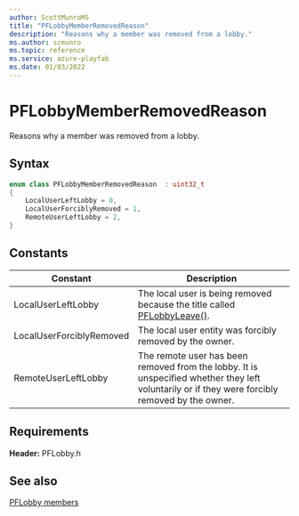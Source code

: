 ```yaml
---
author: ScottMunroMS
title: "PFLobbyMemberRemovedReason"
description: "Reasons why a member was removed from a lobby."
ms.author: scmunro
ms.topic: reference
ms.service: azure-playfab
ms.date: 01/03/2022
---
```


# PFLobbyMemberRemovedReason  

Reasons why a member was removed from a lobby.    

## Syntax  
  
```cpp
enum class PFLobbyMemberRemovedReason  : uint32_t  
{  
    LocalUserLeftLobby = 0,  
    LocalUserForciblyRemoved = 1,  
    RemoteUserLeftLobby = 2,  
}  
```  
  
## Constants  
  
| Constant | Description |
| --- | --- |
| LocalUserLeftLobby | The local user is being removed because the title called [PFLobbyLeave()](../functions/pflobbyleave.md). |  
| LocalUserForciblyRemoved | The local user entity was forcibly removed by the owner. |  
| RemoteUserLeftLobby | The remote user has been removed from the lobby. It is unspecified whether they left voluntarily or if they were forcibly removed by the owner. |  
  
  
## Requirements  
  
**Header:** PFLobby.h
  
## See also  
[PFLobby members](../pflobby_members.md)  

  
  

